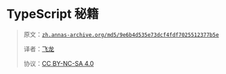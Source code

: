# TypeScript 秘籍

> 原文：[`zh.annas-archive.org/md5/9e6b4d535e73dcf4fdf7025512377b5e`](https://zh.annas-archive.org/md5/9e6b4d535e73dcf4fdf7025512377b5e)
> 
> 译者：[飞龙](https://github.com/wizardforcel)
> 
> 协议：[CC BY-NC-SA 4.0](http://creativecommons.org/licenses/by-nc-sa/4.0/)